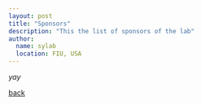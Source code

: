 ```yaml
---
layout: post
title: "Sponsors"
description: "This the list of sponsors of the lab"
author:
  name: sylab
  location: FIU, USA
---
```


_yay_

[back](/)
